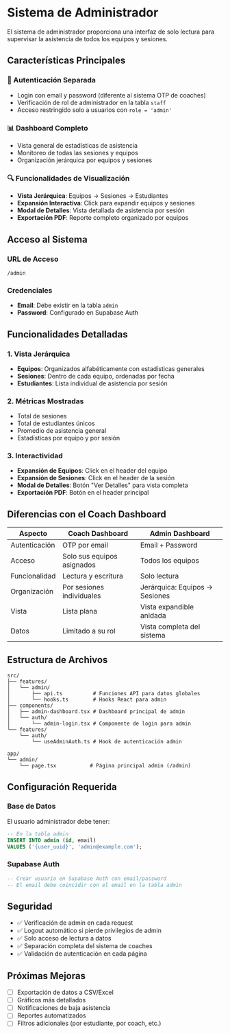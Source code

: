 # Sistema de Administrador

El sistema de administrador proporciona una interfaz de solo lectura para supervisar la asistencia de todos los equipos y sesiones.

## Características Principales

### 🔐 Autenticación Separada
- Login con email y password (diferente al sistema OTP de coaches)
- Verificación de rol de administrador en la tabla `staff`
- Acceso restringido solo a usuarios con `role = 'admin'`

### 📊 Dashboard Completo
- Vista general de estadísticas de asistencia
- Monitoreo de todas las sesiones y equipos
- Organización jerárquica por equipos y sesiones

### 🔍 Funcionalidades de Visualización
- **Vista Jerárquica**: Equipos → Sesiones → Estudiantes
- **Expansión Interactiva**: Click para expandir equipos y sesiones
- **Modal de Detalles**: Vista detallada de asistencia por sesión
- **Exportación PDF**: Reporte completo organizado por equipos

## Acceso al Sistema

### URL de Acceso
```
/admin
```

### Credenciales
- **Email**: Debe existir en la tabla `admin`
- **Password**: Configurado en Supabase Auth

## Funcionalidades Detalladas

### 1. Vista Jerárquica
- **Equipos**: Organizados alfabéticamente con estadísticas generales
- **Sesiones**: Dentro de cada equipo, ordenadas por fecha
- **Estudiantes**: Lista individual de asistencia por sesión

### 2. Métricas Mostradas
- Total de sesiones
- Total de estudiantes únicos
- Promedio de asistencia general
- Estadísticas por equipo y por sesión

### 3. Interactividad
- **Expansión de Equipos**: Click en el header del equipo
- **Expansión de Sesiones**: Click en el header de la sesión
- **Modal de Detalles**: Botón "Ver Detalles" para vista completa
- **Exportación PDF**: Botón en el header principal

## Diferencias con el Coach Dashboard

| Aspecto | Coach Dashboard | Admin Dashboard |
|---------|----------------|-----------------|
| Autenticación | OTP por email | Email + Password |
| Acceso | Solo sus equipos asignados | Todos los equipos |
| Funcionalidad | Lectura y escritura | Solo lectura |
| Organización | Por sesiones individuales | Jerárquica: Equipos → Sesiones |
| Vista | Lista plana | Vista expandible anidada |
| Datos | Limitado a su rol | Vista completa del sistema |

## Estructura de Archivos

```
src/
├── features/
│   └── admin/
│       ├── api.ts          # Funciones API para datos globales
│       └── hooks.ts        # Hooks React para admin
├── components/
│   ├── admin-dashboard.tsx # Dashboard principal de admin
│   └── auth/
│       └── admin-login.tsx # Componente de login para admin
└── features/
    └── auth/
        └── useAdminAuth.ts # Hook de autenticación admin

app/
└── admin/
    └── page.tsx           # Página principal admin (/admin)
```

## Configuración Requerida

### Base de Datos
El usuario administrador debe tener:
```sql
-- En la tabla admin
INSERT INTO admin (id, email) 
VALUES ('{user_uuid}', 'admin@example.com');
```

### Supabase Auth
```sql
-- Crear usuario en Supabase Auth con email/password
-- El email debe coincidir con el email en la tabla admin
```

## Seguridad

- ✅ Verificación de admin en cada request
- ✅ Logout automático si pierde privilegios de admin
- ✅ Solo acceso de lectura a datos
- ✅ Separación completa del sistema de coaches
- ✅ Validación de autenticación en cada página

## Próximas Mejoras

- [ ] Exportación de datos a CSV/Excel
- [ ] Gráficos más detallados
- [ ] Notificaciones de baja asistencia
- [ ] Reportes automatizados
- [ ] Filtros adicionales (por estudiante, por coach, etc.)
